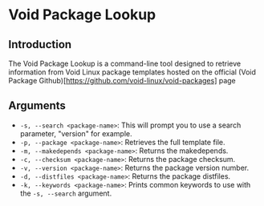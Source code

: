 # Void Package Lookup

## Introduction

The Void Package Lookup is a command-line tool designed to retrieve information from Void Linux package templates hosted on the official (Void Package Github)[https://github.com/void-linux/void-packages] page

## Arguments
- `-s, --search <package-name>`: This will prompt you to use a search parameter, "version" for example.
- `-p, --package <package-name>`: Retrieves the full template file.
- `-m, --makedepends <package-name>`: Returns the makedepends.
- `-c, --checksum <package-name>`: Returns the package checksum.
- `-v, --version <package-name>`: Returns the package version number.
- `-d, --distfiles <package-name>`: Returns the package distfiles.
- `-k, --keywords <package-name>`: Prints common keywords to use with the `-s, --search` argument.
